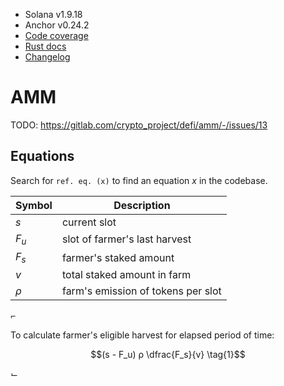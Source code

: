 - Solana v1.9.18
- Anchor v0.24.2
- [Code coverage][project-code-coverage]
- [Rust docs][project-rust-docs]
- [Changelog][project-changelog]

# AMM

TODO: https://gitlab.com/crypto_project/defi/amm/-/issues/13

## Equations

Search for `ref. eq. (x)` to find an equation _x_ in the codebase.

| Symbol  | Description                        |
| ------- | ---------------------------------- |
| $`s`$   | current slot                       |
| $`F_u`$ | slot of farmer's last harvest      |
| $`F_s`$ | farmer's staked amount             |
| $`v`$   | total staked amount in farm        |
| $`ρ`$   | farm's emission of tokens per slot |

⌐

To calculate farmer's eligible harvest for elapsed period of time:

```math
(s - F_u) ρ \dfrac{F_s}{v}
\tag{1}
```

⌙

<!-- List of References -->

[token-program-mint]: https://docs.rs/anchor-spl/0.24.2/anchor_spl/token/struct.Mint.html
[project-code-coverage]: https://crypto_project.gitlab.io/defi/amm/coverage
[project-rust-docs]: https://crypto_project.gitlab.io/defi/amm/amm
[project-changelog]: https://crypto_project.gitlab.io/defi/amm/amm.changelog.html
